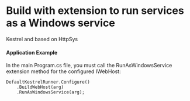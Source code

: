 # Build with extension to run services as a Windows service

Kestrel and based on HttpSys

#### Application Example
In the main Program.cs file, you must call the RunAsWindowsService extension method for the configured IWebHost:

	DefaultKestrelRunner.Configure()
		.BuildWebHost(arg)
		.RunAsWindowsService(arg);